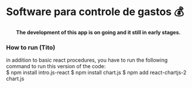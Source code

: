 # Software para controle de gastos 💰

<h4 align="center">
  The development of this app is on going and it still in early stages.
</h4>  
  
### How to run (Tito)
in addition to basic react procedures, you have to run the following command to run this version of the code:
<br>
$ npm install intro.js-react
$ npm install chart.js
$ npm add react-chartjs-2 chart.js
<br><br><br><br><br><br>





